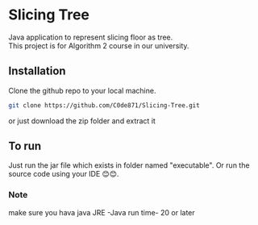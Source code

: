 # Slicing Tree
Java application to represent slicing floor as tree.<br>
This project is for Algorithm 2 course in our university.
## Installation

Clone the github repo to your local machine.

```bash
git clone https://github.com/C0de871/Slicing-Tree.git
```
or just download the zip folder and extract it

## To run
Just run the jar file which exists in folder named "executable".
Or run the source code using your IDE 😊😊.

### Note
make sure you hava java JRE -Java run time- 20 or later


